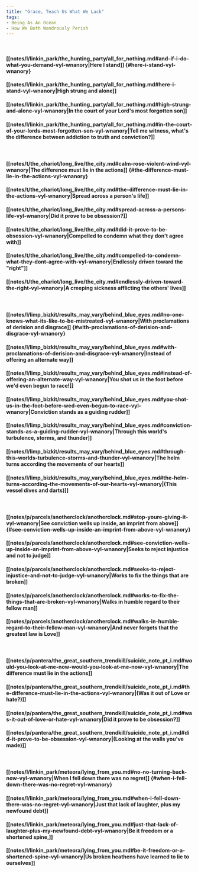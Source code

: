 ```yaml
---
title: "Grace, Teach Us What We Lack"
tags:
- Being As An Ocean
- How We Both Wondrously Perish
---
```

&nbsp;
#### [[notes/l/linkin_park/the_hunting_party/all_for_nothing.md#and-if-i-do-what-you-demand-vyl-wnanory|Here I stand]] {#here-i-stand-vyl-wnanory}
#### [[notes/l/linkin_park/the_hunting_party/all_for_nothing.md#here-i-stand-vyl-wnanory|High strung and alone]]
#### [[notes/l/linkin_park/the_hunting_party/all_for_nothing.md#high-strung-and-alone-vyl-wnanory|In the court of your Lord's most forgotten son]]
#### [[notes/l/linkin_park/the_hunting_party/all_for_nothing.md#in-the-court-of-your-lords-most-forgotten-son-vyl-wnanory|Tell me witness, what's the difference between addiction to truth and conviction?]]
&nbsp;
#### [[notes/t/the_chariot/long_live/the_city.md#calm-rose-violent-wind-vyl-wnanory|The difference must lie in the actions]] {#the-difference-must-lie-in-the-actions-vyl-wnanory}
#### [[notes/t/the_chariot/long_live/the_city.md#the-difference-must-lie-in-the-actions-vyl-wnanory|Spread across a person's life]]
#### [[notes/t/the_chariot/long_live/the_city.md#spread-across-a-persons-life-vyl-wnanory|Did it prove to be obsession?]]
#### [[notes/t/the_chariot/long_live/the_city.md#did-it-prove-to-be-obsession-vyl-wnanory|Compelled to condemn what they don't agree with]]
#### [[notes/t/the_chariot/long_live/the_city.md#compelled-to-condemn-what-they-dont-agree-with-vyl-wnanory|Endlessly driven toward the "right"]]
#### [[notes/t/the_chariot/long_live/the_city.md#endlessly-driven-toward-the-right-vyl-wnanory|A creeping sickness afflicting the others' lives]]
&nbsp;
#### [[notes/l/limp_bizkit/results_may_vary/behind_blue_eyes.md#no-one-knows-what-its-like-to-be-mistreated-vyl-wnanory|With proclamations of derision and disgrace]] {#with-proclamations-of-derision-and-disgrace-vyl-wnanory}
#### [[notes/l/limp_bizkit/results_may_vary/behind_blue_eyes.md#with-proclamations-of-derision-and-disgrace-vyl-wnanory|Instead of offering an alternate way]]
#### [[notes/l/limp_bizkit/results_may_vary/behind_blue_eyes.md#instead-of-offering-an-alternate-way-vyl-wnanory|You shot us in the foot before we'd even begun to race!]]
#### [[notes/l/limp_bizkit/results_may_vary/behind_blue_eyes.md#you-shot-us-in-the-foot-before-wed-even-begun-to-race-vyl-wnanory|Conviction stands as a guiding rudder]]
#### [[notes/l/limp_bizkit/results_may_vary/behind_blue_eyes.md#conviction-stands-as-a-guiding-rudder-vyl-wnanory|Through this world's turbulence, storms, and thunder]]
#### [[notes/l/limp_bizkit/results_may_vary/behind_blue_eyes.md#through-this-worlds-turbulence-storms-and-thunder-vyl-wnanory|The helm turns according the movements of our hearts]]
#### [[notes/l/limp_bizkit/results_may_vary/behind_blue_eyes.md#the-helm-turns-according-the-movements-of-our-hearts-vyl-wnanory|(This vessel dives and darts)]]
&nbsp;
#### [[notes/p/parcels/anotherclock/anotherclock.md#stop-youre-giving-it-vyl-wnanory|See conviction wells up inside, an imprint from above]] {#see-conviction-wells-up-inside-an-imprint-from-above-vyl-wnanory}
#### [[notes/p/parcels/anotherclock/anotherclock.md#see-conviction-wells-up-inside-an-imprint-from-above-vyl-wnanory|Seeks to reject injustice and not to judge]]
#### [[notes/p/parcels/anotherclock/anotherclock.md#seeks-to-reject-injustice-and-not-to-judge-vyl-wnanory|Works to fix the things that are broken]]
#### [[notes/p/parcels/anotherclock/anotherclock.md#works-to-fix-the-things-that-are-broken-vyl-wnanory|Walks in humble regard to their fellow man]]
#### [[notes/p/parcels/anotherclock/anotherclock.md#walks-in-humble-regard-to-their-fellow-man-vyl-wnanory|And never forgets that the greatest law is Love]]
&nbsp;
#### [[notes/p/pantera/the_great_southern_trendkill/suicide_note_pt_i.md#would-you-look-at-me-now-would-you-look-at-me-now-vyl-wnanory|The difference must lie in the actions]]
#### [[notes/p/pantera/the_great_southern_trendkill/suicide_note_pt_i.md#the-difference-must-lie-in-the-actions-vyl-wnanory|(Was it out of Love or hate?)]]
#### [[notes/p/pantera/the_great_southern_trendkill/suicide_note_pt_i.md#was-it-out-of-love-or-hate-vyl-wnanory|Did it prove to be obsession?]]
#### [[notes/p/pantera/the_great_southern_trendkill/suicide_note_pt_i.md#did-it-prove-to-be-obsession-vyl-wnanory|(Looking at the walls you've made)]]
&nbsp;
#### [[notes/l/linkin_park/meteora/lying_from_you.md#no-no-turning-back-now-vyl-wnanory|When I fell down there was no regret]] {#when-i-fell-down-there-was-no-regret-vyl-wnanory}
#### [[notes/l/linkin_park/meteora/lying_from_you.md#when-i-fell-down-there-was-no-regret-vyl-wnanory|Just that lack of laughter, plus my newfound debt]]
#### [[notes/l/linkin_park/meteora/lying_from_you.md#just-that-lack-of-laughter-plus-my-newfound-debt-vyl-wnanory|Be it freedom or a shortened spine,]]
#### [[notes/l/linkin_park/meteora/lying_from_you.md#be-it-freedom-or-a-shortened-spine-vyl-wnanory|Us broken heathens have learned to lie to ourselves]]
